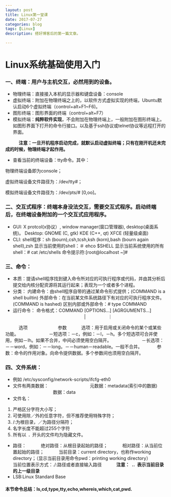 ```yaml
---
layout: post
title: Linux第一堂课
date: 2017-07-27
categories: blog
tags: [Linux]
description: 搭好博客后的第一篇文章。

---
```


# Linux系统基础使用入门

### 一、终端：用户与主机交互，必然用到的设备。
- 物理终端：直接接入本机的显示器和键盘设备：console
- 虚拟终端：附加在物理终端之上的，以软件方式虚拟实现的终端，Ubuntu默认启动6个虚拟终端（control+alt+F1~F6)。
- 图形终端：图形界面的终端（control+alt+F7）
- 模拟终端：**纯粹软件实现**，不会附加在物理终端上，一般附加在图形终端上。如图形界面下打开的命令行接口。以及基于ssh协议或telnet协议等远程打开的界面。

&emsp;&emsp;&emsp;**注意：一旦开机程序启动完成，就默认启动虚拟终端；只有在刚开机还未完成的时候，物理终端才起作用。**

- 查看当前的终端设备：tty命令。其中：

物理终端设备即为console；

虚拟终端设备文件路径为：/dev/tty#；

模拟终端设备文件路径为：/dev/pts/# [0,oo]。

### 二、交互式程序：终端本身没法交互，需要交互式程序。启动终端后，在终端设备附加的一个交互式应用程序。
- GUI: 
X protcol(x协议）, window manager(窗口管理器), desktop(桌面系统)。
Desktop:
GNOME (C, gtk)
KDE   (C++, qt)
XFCE  (轻量级桌面)
- CLI: 
shell程序：sh (bourn),csh,tcsh,ksh (korn),bash (bourn again shell),zsh
显示当前使用的shell：＃ ehco $SHELL
显示当前系统使用的所有shell：# cat /etc/shells
命令提示符:[root@localhost ~]#

### 三、命令：
- 本质：提请shell程序找到键入命令所对应的可执行程序或代码，并由其分析后提交给内核分配资源将其运行起来；表现为一个或者多个进程。
- 分类：
内建命令：由shell程序自带的通过某命令形式提供；(COMMAND is a shell builtin)
外部命令：在当前某文件系统路径下有对应的可执行程序文件。(COMMAND is hashed)
区别内部或外部命令：# type COMMAND
- 运行命令：
命令格式：COMMAND [OPTIONS...] [AGRGUMENTS...]
&emsp;&emsp;&emsp;&emsp;&emsp;&emsp;&emsp;&emsp;&emsp;&emsp;&emsp;&emsp;&emsp;&emsp;&emsp;&emsp;|&emsp;&emsp;&emsp;&emsp;&emsp;｜

&emsp;&emsp;&emsp;选项
&emsp;&emsp;&emsp;&emsp;&emsp;&emsp;&ensp;参数
&emsp;&emsp;&emsp;选项：用于启用或关闭命令的某个或某些功能。
&emsp;&emsp;&emsp;&emsp;&emsp;&emsp;&ensp;－短选项：－c，例如：－l，－h。多个短选项可合并使用，例如－lh。如果不合并，中间必须使用空白隔开。
&emsp;&emsp;&emsp;&emsp;&emsp;&emsp;&ensp;－长选项：－－word，例如：－－long，－－human－readable。一般不合并。
&emsp;&emsp;&emsp;参数：命令的作用对象。向命令提供数据。多个参数间也须用空白隔开。
### 四、文件系统：
- 例如  /etc/sysconfig/network-scripts/ifcfg-eth0
- 文件有两类数据：
&emsp;&emsp;&emsp;&emsp;&emsp;&emsp;&emsp;&emsp;&emsp;元数据：metadata(索引中的数据)
&emsp;&emsp;&emsp;&emsp;&emsp;&emsp;&emsp;&emsp;&emsp;数据：data
- 文件名：
1. 严格区分字符大小写；
2. 可使用除／外的任意字符，但不推荐使用特殊字符；
3. /:为根目录，／为路径分隔符；
4. 名字长度不能超过255个字符
5. 所有以&ensp;**.**&ensp;开头的文件均为隐藏文件。
- 路径：
&emsp;&emsp;&emsp;绝对路径：从根目录起始的路径；
&emsp;&emsp;&emsp;相对路径：从当前位置起始的路径；
&emsp;&emsp;&emsp;当前目录：current directory，也称作working directory；（显示当前目录用命令pwd：printing working directory）
&emsp;&emsp;&emsp;当前位置表示方式：./:路径或者直接输入路径
&emsp;&emsp;&emsp;**注意：&ensp;..&ensp;表示当前目录的上一级目录**
- LSB:Linux Standard Base 


#### 本节命令总结：ls,cd,type,tty,echo,whereis,which,cat,pwd.

